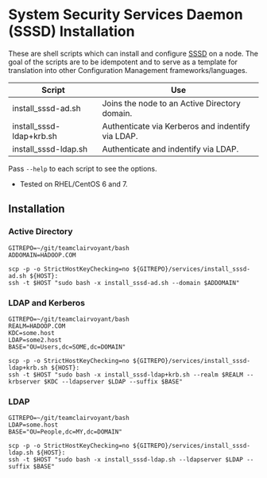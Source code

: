 # System Security Services Daemon (SSSD) Installation

These are shell scripts which can install and configure [SSSD](https://pagure.io/SSSD/sssd/) on a node.  The goal of the scripts are to be idempotent and to serve as a template for translation into other Configuration Management frameworks/languages.

| Script                   | Use                                               |
| ------------------------ | ------------------------------------------------- |
| install_sssd-ad.sh       | Joins the node to an Active Directory domain.     |
| install_sssd-ldap+krb.sh | Authenticate via Kerberos and indentify via LDAP. |
| install_sssd-ldap.sh     | Authenticate and indentify via LDAP.              |

Pass `--help` to each script to see the options.

* Tested on RHEL/CentOS 6 and 7.

## Installation

### Active Directory

```
GITREPO=~/git/teamclairvoyant/bash
ADDOMAIN=HADOOP.COM

scp -p -o StrictHostKeyChecking=no ${GITREPO}/services/install_sssd-ad.sh ${HOST}:
ssh -t $HOST "sudo bash -x install_sssd-ad.sh --domain $ADDOMAIN"
```

### LDAP and Kerberos

```
GITREPO=~/git/teamclairvoyant/bash
REALM=HADOOP.COM
KDC=some.host
LDAP=some2.host
BASE="OU=Users,dc=SOME,dc=DOMAIN"

scp -p -o StrictHostKeyChecking=no ${GITREPO}/services/install_sssd-ldap+krb.sh ${HOST}:
ssh -t $HOST "sudo bash -x install_sssd-ldap+krb.sh --realm $REALM --krbserver $KDC --ldapserver $LDAP --suffix $BASE"
```

### LDAP

```
GITREPO=~/git/teamclairvoyant/bash
LDAP=some.host
BASE="OU=People,dc=MY,dc=DOMAIN"

scp -p -o StrictHostKeyChecking=no ${GITREPO}/services/install_sssd-ldap.sh ${HOST}:
ssh -t $HOST "sudo bash -x install_sssd-ldap.sh --ldapserver $LDAP --suffix $BASE"
```

